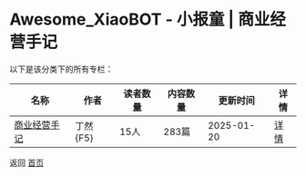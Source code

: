 # Awesome_XiaoBOT - 小报童 | 商业经营手记

以下是该分类下的所有专栏：

| 名称 | 作者 | 读者数量 | 内容数量 | 更新时间 | 详情 |
|------|------|----------|----------|----------|------|
| [商业经营手记](https://xiaobot.net/p/007?refer=0b133df9-27dc-423b-8101-639049001c13) | 丁然{F5} | 15人 | 283篇 |  2025-01-20 | [详情](data/007.md) |


返回 [首页](../README.md)
